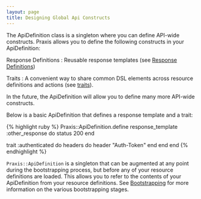 ```yaml
---
layout: page
title: Designing Global Api Constructs
---
```

The ApiDefinition class is a singleton where you can define API-wide
constructs. Praxis allows you to define the following constructs in your
ApiDefinition:

Response Definitions
: Reusable response templates (see [Response Definitions](../response-definitions/))

Traits
: A convenient way to share common DSL elements across resource definitions and
actions (see [traits](../traits/)).

In the future, the ApiDefinition will allow you to define many more API-wide
constructs.

Below is a basic ApiDefinition that defines a response template and a trait:

{% highlight ruby %}
Praxis::ApiDefinition.define
  response_template :other_response do
    status 200
  end

  trait :authenticated do
    headers do
      header "Auth-Token"
    end
  end
end
{% endhighlight %}

`Praxis::ApiDefinition` is a singleton that can be augmented at any point
during the bootstrapping process, but before any of your resource definitions
are loaded. This allows you to refer to the contents of your ApiDefinition from
your resource definitions. See [Bootstrapping](../bootstrapping/) for more
information on the various bootstrapping stages.
